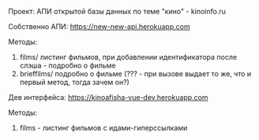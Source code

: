 Проект: АПИ открытой базы данных по теме "кино" - kinoinfo.ru

Собственно АПИ: https://new-new-api.herokuapp.com

Методы:
1) films/      листинг фильмов, при добавлении идентификатора после слэша - подробно о фильме
2) brieffilms/   подробно о фильме (??? - при вызове выдает то же, что и первый метод, тогда зачем он?)
    
Дев интерфейса: https://kinoafisha-vue-dev.herokuapp.com

Методы:
1) films - листинг фильмов с идами-гиперссылками


